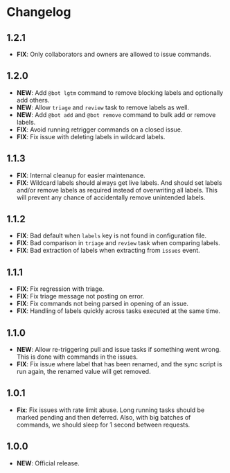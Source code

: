 # Changelog

## 1.2.1

- **FIX**: Only collaborators and owners are allowed to issue commands.

## 1.2.0

- **NEW**: Add `@bot lgtm` command to remove blocking labels and optionally add others.
- **NEW**: Allow `triage` and `review` task to remove labels as well.
- **NEW**: Add `@bot add` and `@bot remove` command to bulk add or remove labels.
- **FIX**: Avoid running retrigger commands on a closed issue.
- **FIX**: Fix issue with deleting labels in wildcard labels.

## 1.1.3

- **FIX**: Internal cleanup for easier maintenance.
- **FIX**: Wildcard labels should always get live labels. And should set labels and/or remove labels as required instead
  of overwriting all labels. This will prevent any chance of accidentally remove unintended labels.

## 1.1.2

- **FIX**: Bad default when `labels` key is not found in configuration file.
- **FIX**: Bad comparison in `triage` and `review` task when comparing labels.
- **FIX**: Bad extraction of labels when extracting from `issues` event.

## 1.1.1

- **FIX**: Fix regression with triage.
- **FIX**: Fix triage message not posting on error.
- **FIX**: Fix commands not being parsed in opening of an issue.
- **FIX**: Handling of labels quickly across tasks executed at the same time.

## 1.1.0

- **NEW**: Allow re-triggering pull and issue tasks if something went wrong. This is done with commands in the issues.
- **FIX**: Fix issue where label that has been renamed, and the sync script is run again, the renamed value will get
  removed.

## 1.0.1

- **Fix**: Fix issues with rate limit abuse. Long running tasks should be marked pending and then deferred. Also, with
  big batches of commands, we should sleep for 1 second between requests.

## 1.0.0

- **NEW**: Official release.
